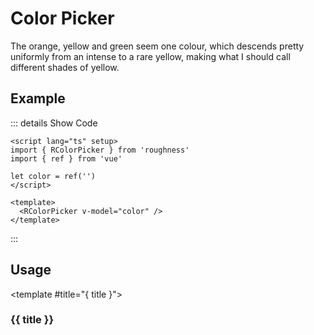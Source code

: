<script lang="ts" setup>
import { RColorPicker } from 'roughness'
import { ref } from 'vue'

let color = ref('')
</script>

# Color Picker

The orange, yellow and green seem one colour, which descends pretty uniformly from an intense to a rare yellow, making what I should call different shades of yellow.

## Example

::: details Show Code

```vue
<script lang="ts" setup>
import { RColorPicker } from 'roughness'
import { ref } from 'vue'

let color = ref('')
</script>

<template>
  <RColorPicker v-model="color" />
</template>
```

:::

<RColorPicker v-model="color" />

## Usage

<RUsage file="src/color-picker/index.vue">

  <template #title="{ title }">

  ### {{ title }}

  </template>

</RUsage>
